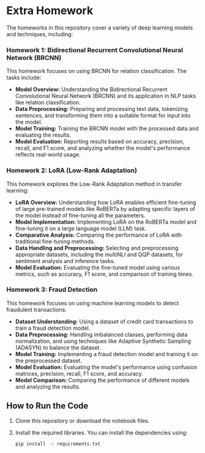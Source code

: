 # Extra Homework

The homeworks in this repository cover a variety of deep learning models and techniques, including:

### **Homework 1: Bidirectional Recurrent Convolutional Neural Network (BRCNN)**
This homework focuses on using BRCNN for relation classification. The tasks include:

- **Model Overview:** Understanding the Bidirectional Recurrent Convolutional Neural Network (BRCNN) and its application in NLP tasks like relation classification.
- **Data Preprocessing:** Preparing and processing text data, tokenizing sentences, and transforming them into a suitable format for input into the model.
- **Model Training:** Training the BRCNN model with the processed data and evaluating the results.
- **Model Evaluation:** Reporting results based on accuracy, precision, recall, and F1 score, and analyzing whether the model's performance reflects real-world usage.

### **Homework 2: LoRA (Low-Rank Adaptation)**
This homework explores the Low-Rank Adaptation method in transfer learning:

- **LoRA Overview:** Understanding how LoRA enables efficient fine-tuning of large pre-trained models like RoBERTa by adapting specific layers of the model instead of fine-tuning all the parameters.
- **Model Implementation:** Implementing LoRA on the RoBERTa model and fine-tuning it on a large language model (LLM) task.
- **Comparative Analysis:** Comparing the performance of LoRA with traditional fine-tuning methods.
- **Data Handling and Preprocessing:** Selecting and preprocessing appropriate datasets, including the multiNLI and QQP datasets, for sentiment analysis and inference tasks.
- **Model Evaluation:** Evaluating the fine-tuned model using various metrics, such as accuracy, F1 score, and comparison of training times.

### **Homework 3: Fraud Detection**
This homework focuses on using machine learning models to detect fraudulent transactions:

- **Dataset Understanding:** Using a dataset of credit card transactions to train a fraud detection model.
- **Data Preprocessing:** Handling imbalanced classes, performing data normalization, and using techniques like Adaptive Synthetic Sampling (ADASYN) to balance the dataset.
- **Model Training:** Implementing a fraud detection model and training it on the preprocessed dataset.
- **Model Evaluation:** Evaluating the model's performance using confusion matrices, precision, recall, F1 score, and accuracy.
- **Model Comparison:** Comparing the performance of different models and analyzing the results.


## How to Run the Code

1. Clone this repository or download the notebook files.
2. Install the required libraries. You can install the dependencies using:

   ```bash
   pip install -r requirements.txt
